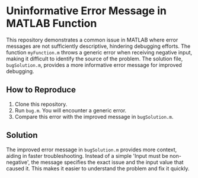 # Uninformative Error Message in MATLAB Function

This repository demonstrates a common issue in MATLAB where error messages are not sufficiently descriptive, hindering debugging efforts. The function `myFunction.m` throws a generic error when receiving negative input, making it difficult to identify the source of the problem. The solution file, `bugSolution.m`, provides a more informative error message for improved debugging.

## How to Reproduce

1. Clone this repository.
2. Run `bug.m`. You will encounter a generic error.
3. Compare this error with the improved message in `bugSolution.m`.

## Solution

The improved error message in `bugSolution.m` provides more context, aiding in faster troubleshooting.  Instead of a simple 'Input must be non-negative', the message specifies the exact issue and the input value that caused it. This makes it easier to understand the problem and fix it quickly.